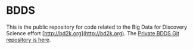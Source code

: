 # BDDS
This is the public repository for code related to the Big Data for Discovery Science effort [http://bd2k.org](http://bd2k.org). The [Private BDDS Git repository is here](https://github.com/ini-bdds/).
